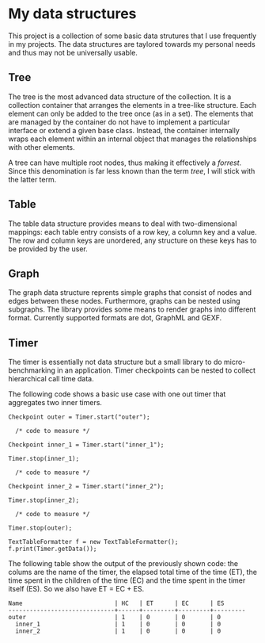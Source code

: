 # My data structures

This project is a collection of some basic data strutures that I use frequently in my projects.
The data structures are taylored towards my personal needs and thus may not be universally usable.

## Tree

The tree is the most advanced data structure of the collection. It is a collection container that arranges the elements 
in a tree-like structure. Each element can only be added to the tree once (as in a set). The elements that are managed 
by the container do not have to implement a particular interface or extend a given base class. Instead, the container 
internally wraps each element within an internal object that manages the relationships with other elements.
 
A tree can have multiple root nodes, thus making it effectively a _forrest_. Since this denomination is far
less known than the term _tree_, I will stick with the latter term.

## Table

The table data structure provides means to deal with two-dimensional mappings: each table entry consists of a row key,
a column key and a value. The row and column keys are unordered, any structure on these keys has to be provided
by the user.

## Graph

The graph data structure reprents simple graphs that consist of nodes and edges between these nodes. Furthermore, graphs
can be nested using subgraphs. The library provides some means to render graphs into different format. Currently supported
formats are dot, GraphML and GEXF.

## Timer

The timer is essentially not data structure but a small library to do micro-benchmarking in an application. Timer 
checkpoints can be nested to collect hierarchical call time data.

The following code shows a basic use case with one out timer that aggregates two inner timers.

```
Checkpoint outer = Timer.start("outer");

  /* code to measure */

Checkpoint inner_1 = Timer.start("inner_1");

Timer.stop(inner_1);

  /* code to measure */

Checkpoint inner_2 = Timer.start("inner_2");

Timer.stop(inner_2);

  /* code to measure */

Timer.stop(outer);

TextTableFormatter f = new TextTableFormatter();
f.print(Timer.getData());
```

The following table show the output of the previously shown code: the colums are the name of the timer,
the elapsed total time of the time (ET), the time spent in the children of the time (EC) and the time spent in
the timer itself (ES). So we also have ET = EC + ES.

```
Name                          | HC   | ET      | EC      | ES      
------------------------------+------+---------+---------+---------
outer                         | 1    | 0       | 0       | 0       
  inner_1                     | 1    | 0       | 0       | 0       
  inner_2                     | 1    | 0       | 0       | 0       
```

